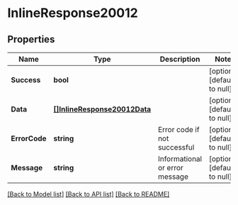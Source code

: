 # InlineResponse20012

## Properties
Name | Type | Description | Notes
------------ | ------------- | ------------- | -------------
**Success** | **bool** |  | [optional] [default to null]
**Data** | [**[]InlineResponse20012Data**](inline_response_200_12_data.md) |  | [optional] [default to null]
**ErrorCode** | **string** | Error code if not successful | [optional] [default to null]
**Message** | **string** | Informational or error message | [optional] [default to null]

[[Back to Model list]](../README.md#documentation-for-models) [[Back to API list]](../README.md#documentation-for-api-endpoints) [[Back to README]](../README.md)

